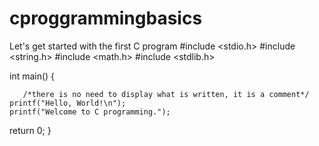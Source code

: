 # cproggrammingbasics
Let's get started with the first C program
#include <stdio.h>
#include <string.h>
#include <math.h>
#include <stdlib.h>

int main() 
{
	
       /*there is no need to display what is written, it is a comment*/
    printf("Hello, World!\n");
    printf("Welcome to C programming.");   
   return 0;
}
